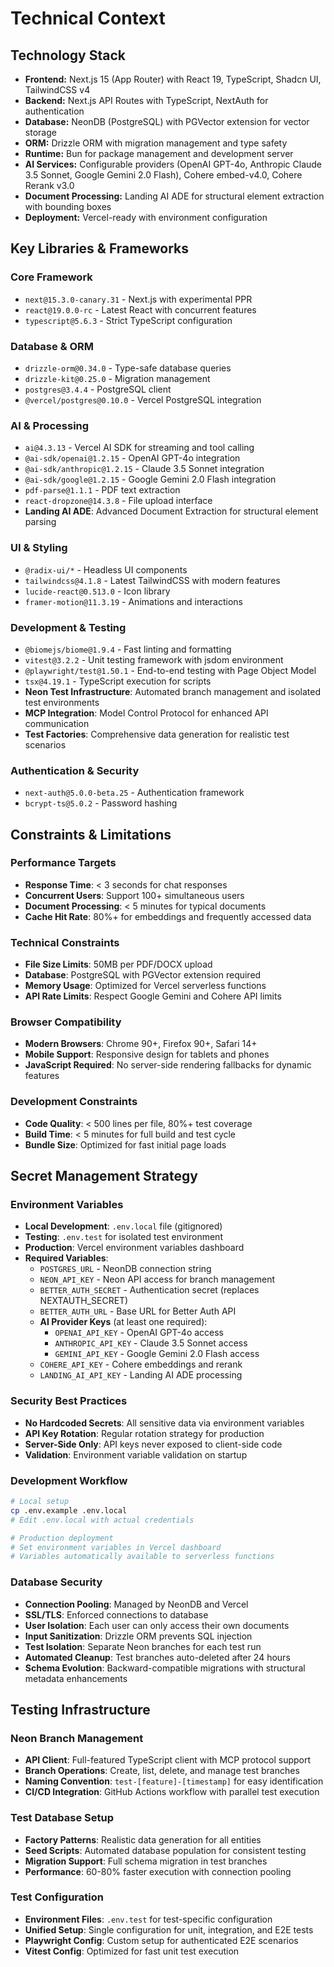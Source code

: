 # Technical Context

## Technology Stack

- **Frontend:** Next.js 15 (App Router) with React 19, TypeScript, Shadcn UI, TailwindCSS v4
- **Backend:** Next.js API Routes with TypeScript, NextAuth for authentication
- **Database:** NeonDB (PostgreSQL) with PGVector extension for vector storage
- **ORM:** Drizzle ORM with migration management and type safety
- **Runtime:** Bun for package management and development server
- **AI Services:** Configurable providers (OpenAI GPT-4o, Anthropic Claude 3.5 Sonnet, Google Gemini 2.0 Flash), Cohere embed-v4.0, Cohere Rerank v3.0
- **Document Processing:** Landing AI ADE for structural element extraction with bounding boxes
- **Deployment:** Vercel-ready with environment configuration

## Key Libraries & Frameworks

### Core Framework
- `next@15.3.0-canary.31` - Next.js with experimental PPR
- `react@19.0.0-rc` - Latest React with concurrent features
- `typescript@5.6.3` - Strict TypeScript configuration

### Database & ORM
- `drizzle-orm@0.34.0` - Type-safe database queries
- `drizzle-kit@0.25.0` - Migration management
- `postgres@3.4.4` - PostgreSQL client
- `@vercel/postgres@0.10.0` - Vercel PostgreSQL integration

### AI & Processing
- `ai@4.3.13` - Vercel AI SDK for streaming and tool calling
- `@ai-sdk/openai@1.2.15` - OpenAI GPT-4o integration
- `@ai-sdk/anthropic@1.2.15` - Claude 3.5 Sonnet integration
- `@ai-sdk/google@1.2.15` - Google Gemini 2.0 Flash integration
- `pdf-parse@1.1.1` - PDF text extraction
- `react-dropzone@14.3.8` - File upload interface
- **Landing AI ADE**: Advanced Document Extraction for structural element parsing

### UI & Styling
- `@radix-ui/*` - Headless UI components
- `tailwindcss@4.1.8` - Latest TailwindCSS with modern features
- `lucide-react@0.513.0` - Icon library
- `framer-motion@11.3.19` - Animations and interactions

### Development & Testing
- `@biomejs/biome@1.9.4` - Fast linting and formatting
- `vitest@3.2.2` - Unit testing framework with jsdom environment
- `@playwright/test@1.50.1` - End-to-end testing with Page Object Model
- `tsx@4.19.1` - TypeScript execution for scripts
- **Neon Test Infrastructure**: Automated branch management and isolated test environments
- **MCP Integration**: Model Control Protocol for enhanced API communication
- **Test Factories**: Comprehensive data generation for realistic test scenarios

### Authentication & Security
- `next-auth@5.0.0-beta.25` - Authentication framework
- `bcrypt-ts@5.0.2` - Password hashing

## Constraints & Limitations

### Performance Targets
- **Response Time**: < 3 seconds for chat responses
- **Concurrent Users**: Support 100+ simultaneous users
- **Document Processing**: < 5 minutes for typical documents
- **Cache Hit Rate**: 80%+ for embeddings and frequently accessed data

### Technical Constraints
- **File Size Limits**: 50MB per PDF/DOCX upload
- **Database**: PostgreSQL with PGVector extension required
- **Memory Usage**: Optimized for Vercel serverless functions
- **API Rate Limits**: Respect Google Gemini and Cohere API limits

### Browser Compatibility
- **Modern Browsers**: Chrome 90+, Firefox 90+, Safari 14+
- **Mobile Support**: Responsive design for tablets and phones
- **JavaScript Required**: No server-side rendering fallbacks for dynamic features

### Development Constraints
- **Code Quality**: < 500 lines per file, 80%+ test coverage
- **Build Time**: < 5 minutes for full build and test cycle
- **Bundle Size**: Optimized for fast initial page loads

## Secret Management Strategy

### Environment Variables
- **Local Development**: `.env.local` file (gitignored)
- **Testing**: `.env.test` for isolated test environment
- **Production**: Vercel environment variables dashboard
- **Required Variables**:
  - `POSTGRES_URL` - NeonDB connection string
  - `NEON_API_KEY` - Neon API access for branch management
  - `BETTER_AUTH_SECRET` - Authentication secret (replaces NEXTAUTH_SECRET)
  - `BETTER_AUTH_URL` - Base URL for Better Auth API
  - **AI Provider Keys** (at least one required):
    - `OPENAI_API_KEY` - OpenAI GPT-4o access
    - `ANTHROPIC_API_KEY` - Claude 3.5 Sonnet access
    - `GEMINI_API_KEY` - Google Gemini 2.0 Flash access
  - `COHERE_API_KEY` - Cohere embeddings and rerank
  - `LANDING_AI_API_KEY` - Landing AI ADE processing

### Security Best Practices
- **No Hardcoded Secrets**: All sensitive data via environment variables
- **API Key Rotation**: Regular rotation strategy for production
- **Server-Side Only**: API keys never exposed to client-side code
- **Validation**: Environment variable validation on startup

### Development Workflow
```bash
# Local setup
cp .env.example .env.local
# Edit .env.local with actual credentials

# Production deployment
# Set environment variables in Vercel dashboard
# Variables automatically available to serverless functions
```

### Database Security
- **Connection Pooling**: Managed by NeonDB and Vercel
- **SSL/TLS**: Enforced connections to database
- **User Isolation**: Each user can only access their own documents
- **Input Sanitization**: Drizzle ORM prevents SQL injection
- **Test Isolation**: Separate Neon branches for each test run
- **Automated Cleanup**: Test branches auto-deleted after 24 hours
- **Schema Evolution**: Backward-compatible migrations with structural metadata enhancements

## Testing Infrastructure

### Neon Branch Management
- **API Client**: Full-featured TypeScript client with MCP protocol support
- **Branch Operations**: Create, list, delete, and manage test branches
- **Naming Convention**: `test-[feature]-[timestamp]` for easy identification
- **CI/CD Integration**: GitHub Actions workflow with parallel test execution

### Test Database Setup
- **Factory Patterns**: Realistic data generation for all entities
- **Seed Scripts**: Automated database population for consistent testing
- **Migration Support**: Full schema migration in test branches
- **Performance**: 60-80% faster execution with connection pooling

### Test Configuration
- **Environment Files**: `.env.test` for test-specific configuration
- **Unified Setup**: Single configuration for unit, integration, and E2E tests
- **Playwright Config**: Custom setup for authenticated E2E scenarios
- **Vitest Config**: Optimized for fast unit test execution
